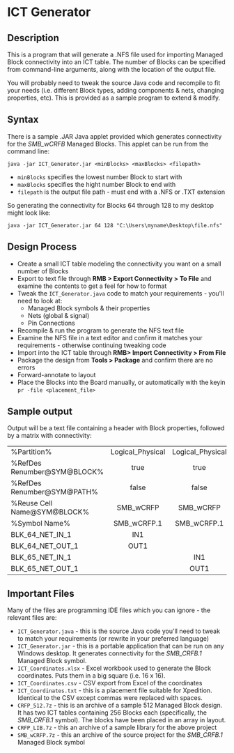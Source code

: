 # ICT Generator

## Description
This is a program that will generate a .NFS file used for importing Managed Block connectivity into an ICT table. The number of Blocks can be specified from command-line arguments, along with the location of the output file.

You will probably need to tweak the source Java code and recompile to fit your needs (i.e. different Block types, adding components & nets, changing properties, etc). This is provided as a sample program to extend & modify.

## Syntax

There is a sample .JAR Java applet provided which generates connectivity for the *SMB_wCRFB* Managed Blocks. This applet can be run from the command line:

`java -jar ICT_Generator.jar <minBlocks> <maxBlocks> <filepath>`

* `minBlocks` specifies the lowest number Block to start with
* `maxBlocks` specifies the hight number Block to end with
* `filepath` is the output file path - must end with a .NFS or .TXT extension

So generating the connectivity for Blocks 64 through 128 to my desktop might look like:

`java -jar ICT_Generator.jar 64 128 "C:\Users\myname\Desktop\file.nfs"`

## Design Process

+ Create a small ICT table modeling the connectivity you want on a small number of Blocks
+ Export to text file through **RMB > Export Connectivity > To File** and examine the contents to get a feel for how to format
+ Tweak the `ICT_Generator.java` code to match your requirements - you'll need to look at:
  * Managed Block symbols & their properties
  * Nets (global & signal)
  * Pin Connections
+ Recompile & run the program to generate the NFS text file
+ Examine the NFS file in a text editor and confirm it matches your requirements - otherwise continuing tweaking code
+ Import into the ICT table through **RMB> Import Connectivity > From File**
+ Package the design from **Tools > Package** and confirm there are no errors
+ Forward-annotate to layout
+ Place the Blocks into the Board manually, or automatically with the keyin `pr -file <placement_file>`

## Sample output

Output will be a text file containing a header with Block properties, followed by a matrix with connectivity:

|                             |                  |                  |                  |                  |
| --------------------------- |:----------------:| :---------------:| :---------------:| :---------------:|
| %Partition%                 | Logical_Physical | Logical_Physical | Logical_Physical | Logical_Physical |
| %RefDes Renumber@SYM@BLOCK%	|       true       |       true       |       true       |        true      |
| %RefDes Renumber@SYM@PATH%  |      false       |      false       |      false       |      false       |
| %Reuse Cell Name@SYM@BLOCK% |     SMB_wCRFP    |     SMB_wCRFP    |     SMB_wCRFP    |     SMB_wCRFP    |
| %Symbol Name%               |    SMB_wCRFP.1   |    SMB_wCRFP.1   |    SMB_wCRFP.1   |    SMB_wCRFP.1   |
| BLK_64_NET_IN_1             |        IN1       |                  |                  |                  |
| BLK_64_NET_OUT_1            |        OUT1      |                  |                  |                  |
| BLK_65_NET_IN_1             |                  |        IN1       |                  |                  |
| BLK_65_NET_OUT_1            |                  |        OUT1      |                  |                  |

## Important Files

Many of the files are programming IDE files which you can ignore - the relevant files are:

* `ICT_Generator.java` - this is the source Java code you'll need to tweak to match your requirements (or rewrite in your preferred language)
* `ICT_Generator.jar` - this is a portable application that can be run on any Windows desktop. It generates connectivity for the *SMB_CRFB.1* Managed Block symbol.
* `ICT_Coordinates.xlsx` - Excel workbook used to generate the Block coordinates. Puts them in a big square (i.e. 16 x 16).
* `ICT_Coordinates.csv` - CSV export from Excel of the coordinates
* `ICT_Coordinates.txt` - this is a placement file suitable for Xpedition. Identical to the CSV except commas were replaced with spaces.
* `CRFP_512.7z` - this is an archive of a sample 512 Managed Block design. It has two ICT tables containing 256 Blocks each (specifically, the *SMB_CRFB.1* symbol). The blocks have been placed in an array in layout.
* `CRFP_LIB.7z` - this an archive of a sample library for the above project
* `SMB_wCRFP.7z` - this an archive of the source project for the *SMB_CRFB.1* Managed Block symbol

